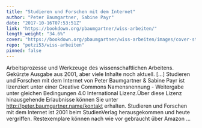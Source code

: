 ```yaml
---
title: "Studieren und Forschen mit dem Internet"
author: "Peter Baumgartner, Sabine Payr"
date: "2017-10-16T07:53:51Z"
link: "https://bookdown.org/pbaumgartner/wiss-arbeiten/"
length_weight: "34.6%"
cover: "https://bookdown.org/pbaumgartner/wiss-arbeiten/images/cover-stufonet-min.png"
repo: "petzi53/wiss-arbeiten"
pinned: false
---
```


Arbeitsprozesse und Werkzeuge des wissenschaftlichen Arbeitens. Gekürzte Ausgabe aus 2001, aber viele Inhalte noch aktuell. [...] Studieren und Forschen mit dem Internet von Peter Baumgartner & Sabine Payr ist lizenziert unter einer Creative Commons Namensnennung - Weitergabe unter gleichen Bedingungen 4.0 International Lizenz.Über diese Lizenz hinausgehende Erlaubnisse können Sie unter http://peter.baumgartner.name/kontakt erhalten. Studieren und Forschen mit dem Internet ist 2001 beim StudienVerlag herausgekommen und heute vergriffen. Restexemplare können nach wie vor gebraucht über Amazon ...
